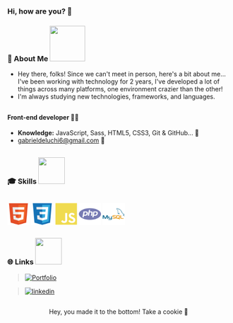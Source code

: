 ### Hi, how are you? 👋

### 🧐 About Me <img src="https://user-images.githubusercontent.com/98788821/209613851-2c554bb7-4571-4322-b7c3-1e34ca111dd1.gif" width="80" height="80"/>

- Hey there, folks! Since we can't meet in person, here's a bit about me... I've been working with technology for 2 years, I've developed a lot of things across many platforms, one environment crazier than the other! <br>
- I'm always studying new technologies, frameworks, and languages. 

##

#### Front-end developer 👨‍💻 

- **Knowledge:** JavaScript, Sass, HTML5, CSS3, Git & GitHub... 🚀
- gabrieldeluchi6@gmail.com 📧

##

### 🎓 Skills <img src="https://user-images.githubusercontent.com/98788821/209614966-decb7a0e-03fe-425a-837d-cd511d6197ee.gif" width="60" height="60"/> 

<div style="display: inline_block"><br>
  <img align="center" alt="HTML" height="50" width="50" src="https://raw.githubusercontent.com/devicons/devicon/master/icons/html5/html5-original.svg">
  <img align="center" alt="CSS" height="50" width="50" src="https://raw.githubusercontent.com/devicons/devicon/master/icons/css3/css3-original.svg">
  <img align="center" alt="Js" height="50" width="50" src="https://raw.githubusercontent.com/devicons/devicon/master/icons/javascript/javascript-plain.svg">
  <img align="center" alt="PHP" height="50" width="50" src="https://raw.githubusercontent.com/devicons/devicon/master/icons/php/php-plain.svg">
  <img align="center" alt="SQL" height="50" width="50" src="https://raw.githubusercontent.com/devicons/devicon/master/icons/mysql/mysql-original-wordmark.svg">
</div>
  
##
  
### 🌐 Links <img src="https://wealthie.works/wp-content/uploads/WLTH_Fox_Loop_v001.gif" width="60" height="60"/>
>[![Portfolio](https://img.shields.io/badge/Portfolio-000000?style=for-the-badge&logoColor=white)](https://)

>[![linkedin](https://img.shields.io/badge/linkedin-0A66C2?style=for-the-badge&logo=linkedin&logoColor=white)](https://)

##

<div align="center">
    Hey, you made it to the bottom!
    Take a cookie 🍪
</div>

<!---
gabrid5/gabrid5 is a ✨ special ✨ repository because its `README.md` (this file) appears on your GitHub profile.
You can click the Preview link to take a look at your changes.
--->
